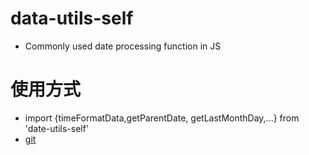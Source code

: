 # data-utils-self
* Commonly used date processing function in JS

# 使用方式
* import {timeFormatData,getParentDate, getLastMonthDay,...} from 'date-utils-self'
* [git](https://github.com/809877665/date-utils-self)

